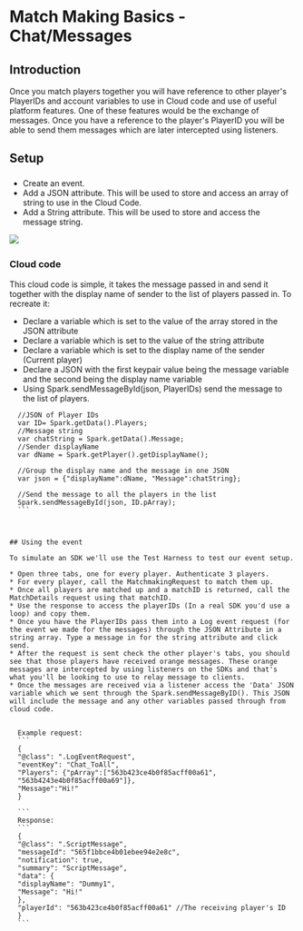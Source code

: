 # Match Making Basics - Chat/Messages

## Introduction

Once you match players together you will have reference to other player's PlayerIDs and account variables to use in Cloud code and use of useful platform features. One of these features would be the exchange of messages. Once you have a reference to the player's PlayerID you will be able to send them messages which are later intercepted using listeners.  

## Setup

###

  * Create an event.
  * Add a JSON attribute. This will be used to store and access an array of string to use in the Cloud Code.
  * Add a String attribute. This will be used to store and access the message string.

![](/wp-content/uploads/2015/12/ChatEvent-300x175.jpg)
 

### Cloud code

This cloud code is simple, it takes the message passed in and send it together with the display name of sender to the list of players passed in. To recreate it:

  * Declare a variable which is set to the value of the array stored in the JSON attribute
  * Declare a variable which is set to the value of the string attribute
  * Declare a variable which is set to the display name of the sender (Current player)
  * Declare a JSON with the first keypair value being the message variable and the second being the display name variable
  * Using Spark.sendMessageById(json, PlayerIDs) send the message to the list of players.

  ```    
    //JSON of Player IDs
    var ID= Spark.getData().Players;
    //Message string
    var chatString = Spark.getData().Message;
    //Sender displayName
    var dName = Spark.getPlayer().getDisplayName();

    //Group the display name and the message in one JSON
    var json = {"displayName":dName, "Message":chatString};

    //Send the message to all the players in the list
    Spark.sendMessageById(json, ID.pArray);
    ```

 

## Using the event

To simulate an SDK we'll use the Test Harness to test our event setup.

  * Open three tabs, one for every player. Authenticate 3 players.
  * For every player, call the MatchmakingRequest to match them up.
  * Once all players are matched up and a matchID is returned, call the MatchDetails request using that matchID.
  * Use the response to access the playerIDs (In a real SDK you'd use a loop) and copy them.
  * Once you have the PlayerIDs pass them into a Log event request (for the event we made for the messages) through the JSON Attribute in a string array. Type a message in for the string attribute and click send.
  * After the request is sent check the other player's tabs, you should see that those players have received orange messages. These orange messages are intercepted by using listeners on the SDKs and that's what you'll be looking to use to relay message to clients.
  * Once the messages are received via a listener access the 'Data' JSON variable which we sent through the Spark.sendMessageByID(). This JSON will include the message and any other variables passed through from cloud code.


    Example request:
    ```
    {
    "@class": ".LogEventRequest",
    "eventKey": "Chat_ToAll",
    "Players": {"pArray":["563b423ce4b0f85acff00a61",
    "563b4243e4b0f85acff00a69"]},
    "Message":"Hi!"
    }

    ```
    Response:
    ```
    {
    "@class": ".ScriptMessage",
    "messageId": "565f1bbce4b01ebee94e2e8c",
    "notification": true,
    "summary": "ScriptMessage",
    "data": {
    "displayName": "Dummy1",
    "Message": "Hi!"
    },
    "playerId": "563b423ce4b0f85acff00a61" //The receiving player's ID
    }
    ```
